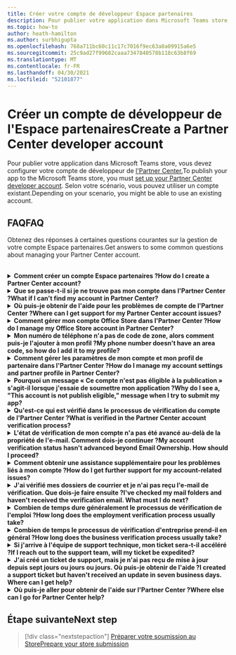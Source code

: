 ```yaml
---
title: Créer votre compte de développeur Espace partenaires
description: Pour publier votre application dans Microsoft Teams store, vous avez besoin d'un compte de développeur de l'Partner Center.
ms.topic: how-to
author: heath-hamilton
ms.author: surbhigupta
ms.openlocfilehash: 768a711bc60c11c17c7016f9ec63a8a09915a6e5
ms.sourcegitcommit: 25c9ad27f99682caaa7347840578b118c63b8f69
ms.translationtype: MT
ms.contentlocale: fr-FR
ms.lasthandoff: 04/30/2021
ms.locfileid: "52101877"
---
```

# <a name="create-a-partner-center-developer-account"></a><span data-ttu-id="f4a2d-103">Créer un compte de développeur de l'Espace partenaires</span><span class="sxs-lookup"><span data-stu-id="f4a2d-103">Create a Partner Center developer account</span></span>

<span data-ttu-id="f4a2d-104">Pour publier votre application dans Microsoft Teams store, vous devez configurer votre compte de développeur de [l'Partner Center.](https://docs.microsoft.com/office/dev/store/open-a-developer-account)</span><span class="sxs-lookup"><span data-stu-id="f4a2d-104">To publish your app to the Microsoft Teams store, you must [set up your Partner Center developer account](https://docs.microsoft.com/office/dev/store/open-a-developer-account).</span></span> <span data-ttu-id="f4a2d-105">Selon votre scénario, vous pouvez utiliser un compte existant.</span><span class="sxs-lookup"><span data-stu-id="f4a2d-105">Depending on your scenario, you might be able to use an existing account.</span></span>

## <a name="faq"></a><span data-ttu-id="f4a2d-106">FAQ</span><span class="sxs-lookup"><span data-stu-id="f4a2d-106">FAQ</span></span>

<span data-ttu-id="f4a2d-107">Obtenez des réponses à certaines questions courantes sur la gestion de votre compte Espace partenaires.</span><span class="sxs-lookup"><span data-stu-id="f4a2d-107">Get answers to some common questions about managing your Partner Center account.</span></span>

<br>

<details>

<summary><span data-ttu-id="f4a2d-108"><b>Comment créer un compte Espace partenaires ?</b></span><span class="sxs-lookup"><span data-stu-id="f4a2d-108"><b>How do I create a Partner Center account?</b></span></span></summary>

<span data-ttu-id="f4a2d-109">Vous pouvez créer un compte Espace partenaires de l'une des manières suivantes :</span><span class="sxs-lookup"><span data-stu-id="f4a2d-109">You can create a Partner Center account one of the following ways:</span></span>

* <span data-ttu-id="f4a2d-110">Si vous débutez avec l'Espace partenaires et que vous n'avez pas de compte réseau Microsoft, créez un compte à l'aide de la page d'inscription à [l'Espace partenaires.](/office/dev/store/open-a-developer-account#create-an-account-using-the-partner-center-enrollment-page)</span><span class="sxs-lookup"><span data-stu-id="f4a2d-110">If you're new to Partner Center and don't have a Microsoft Network Account, [create an account using the Partner Center enrollment page](/office/dev/store/open-a-developer-account#create-an-account-using-the-partner-center-enrollment-page).</span></span>
* <span data-ttu-id="f4a2d-111">Si vous êtes déjà inscrit à Microsoft Partner Network, créez un compte directement à partir de l'Espace partenaires à l'aide des inscriptions à l'Espace [partenaires Microsoft existantes.](/office/dev/store/open-a-developer-account#create-an-account-using-an-existing-partner-center-enrollment)</span><span class="sxs-lookup"><span data-stu-id="f4a2d-111">If you're already enrolled in the Microsoft Partner Network, [create an account directly from Partner Center using existing Microsoft Partner Center enrollments](/office/dev/store/open-a-developer-account#create-an-account-using-an-existing-partner-center-enrollment).</span></span>

<br>

</details>

<details>

<summary><span data-ttu-id="f4a2d-112"><b>Que se passe-t-il si je ne trouve pas mon compte dans l'Partner Center ?</b></span><span class="sxs-lookup"><span data-stu-id="f4a2d-112"><b>What if I can't find my account in Partner Center?</b></span></span></summary>

<span data-ttu-id="f4a2d-113">Ouvrez un [ticket de support de l'Espace](https://partner.microsoft.com/support/v2/?stage=1) partenaires et sélectionnez ce qui suit :</span><span class="sxs-lookup"><span data-stu-id="f4a2d-113">Open a [Partner Center support ticket](https://partner.microsoft.com/support/v2/?stage=1) and select the following:</span></span>

| <span data-ttu-id="f4a2d-114">Menu</span><span class="sxs-lookup"><span data-stu-id="f4a2d-114">Menu</span></span> | <span data-ttu-id="f4a2d-115">Option</span><span class="sxs-lookup"><span data-stu-id="f4a2d-115">Option</span></span> |
| -------   | -------  |
|<span data-ttu-id="f4a2d-116">Catégorie</span><span class="sxs-lookup"><span data-stu-id="f4a2d-116">Category</span></span>| <span data-ttu-id="f4a2d-117">Commercial Marketplace</span><span class="sxs-lookup"><span data-stu-id="f4a2d-117">Commercial Marketplace</span></span>|
| <span data-ttu-id="f4a2d-118">Rubrique</span><span class="sxs-lookup"><span data-stu-id="f4a2d-118">Topic</span></span> | <span data-ttu-id="f4a2d-119">Questions générales sur l'aide et les comments sur Marketplace</span><span class="sxs-lookup"><span data-stu-id="f4a2d-119">General Marketplace Help and How-to questions</span></span> |
| <span data-ttu-id="f4a2d-120">Subtopic</span><span class="sxs-lookup"><span data-stu-id="f4a2d-120">Subtopic</span></span>| <span data-ttu-id="f4a2d-121">Complément Office</span><span class="sxs-lookup"><span data-stu-id="f4a2d-121">Office add-in</span></span> |

<br>

</details>

<details>

<summary><span data-ttu-id="f4a2d-122"><b>Où puis-je obtenir de l'aide pour les problèmes de compte de l'Partner Center ?</b></span><span class="sxs-lookup"><span data-stu-id="f4a2d-122"><b>Where can I get support for my Partner Center account issues?</b></span></span></summary>

<span data-ttu-id="f4a2d-123">Visitez la [page de support des éditeurs](https://aka.ms/marketplacepublishersupport) pour rechercher votre problème.</span><span class="sxs-lookup"><span data-stu-id="f4a2d-123">Visit the [publishers support page](https://aka.ms/marketplacepublishersupport) to search for your issue.</span></span> <span data-ttu-id="f4a2d-124">Si les conseils ne sont pas utiles, créez un ticket de support de [l'Espace partenaires.](/azure/marketplace/partner-center-portal/support#how-to-open-a-support-ticket)</span><span class="sxs-lookup"><span data-stu-id="f4a2d-124">If the guidance isn't helpful, create a [Partner Center support ticket](/azure/marketplace/partner-center-portal/support#how-to-open-a-support-ticket).</span></span>

<br>

</details>

<details>

<summary><span data-ttu-id="f4a2d-125"><b>Comment gérer mon compte Office Store dans l'Partner Center ?</b></span><span class="sxs-lookup"><span data-stu-id="f4a2d-125"><b>How do I manage my Office Store account in Partner Center?</b></span></span></summary>

<span data-ttu-id="f4a2d-126">Pour plus d'informations, voir Gérer votre compte [via l'Partner Center.](/office/dev/store/manage-account-settings-and-profile)</span><span class="sxs-lookup"><span data-stu-id="f4a2d-126">See [manage your account through Partner Center](/office/dev/store/manage-account-settings-and-profile) for information.</span></span>

<br>

</details>

<details>

<summary><span data-ttu-id="f4a2d-127"><b>Mon numéro de téléphone n'a pas de code de zone, alors comment puis-je l'ajouter à mon profil ?</b></span><span class="sxs-lookup"><span data-stu-id="f4a2d-127"><b>My phone number doesn't have an area code, so how do I add it to my profile?</b></span></span></summary>

<span data-ttu-id="f4a2d-128">Le numéro de téléphone est en trois parties : code pays, code de zone et numéro de téléphone.</span><span class="sxs-lookup"><span data-stu-id="f4a2d-128">The phone number has three parts: country code, area code, and telephone number.</span></span> <span data-ttu-id="f4a2d-129">Si votre numéro de téléphone n'inclut pas de code de zone, laissez la deuxième zone vide et complétez la troisième zone.</span><span class="sxs-lookup"><span data-stu-id="f4a2d-129">If your phone number doesn't include an area code, leave the second box empty and complete the third box.</span></span>

<br>

</details>

<details>

<summary><span data-ttu-id="f4a2d-130"><b>Comment gérer les paramètres de mon compte et mon profil de partenaire dans l'Partner Center ?</b></span><span class="sxs-lookup"><span data-stu-id="f4a2d-130"><b>How do I manage my account settings and partner profile in Partner Center?</b></span></span></summary>

<span data-ttu-id="f4a2d-131">Pour plus [d'informations,](/windows/uwp/publish/manage-account-settings-and-profile#additional-settings-and-info) voir gérer les paramètres de compte et les informations de profil.</span><span class="sxs-lookup"><span data-stu-id="f4a2d-131">See [manage account settings and profile info](/windows/uwp/publish/manage-account-settings-and-profile#additional-settings-and-info) for information.</span></span>

<br>

</details>

<details>

<summary><span data-ttu-id="f4a2d-132"><b>Pourquoi un message « Ce compte n'est pas éligible à la publication » s'agit-il lorsque j'essaie de soumettre mon application ?</b></span><span class="sxs-lookup"><span data-stu-id="f4a2d-132"><b>Why do I see a, "This account is not publish eligible," message when I try to submit my app?</b></span></span></summary>

<span data-ttu-id="f4a2d-133">Vous avez reçu ce message d'erreur car l'état [de vérification de](/partner-center/verification-responses) votre compte est en attente.</span><span class="sxs-lookup"><span data-stu-id="f4a2d-133">You received this error message because your [account verification status](/partner-center/verification-responses) is pending.</span></span> <span data-ttu-id="f4a2d-134">Vérifiez votre statut dans le tableau de bord de l'Centre [de partenaires.](https://partner.microsoft.com/dashboard)</span><span class="sxs-lookup"><span data-stu-id="f4a2d-134">Check your status in the Partner Center [dashboard](https://partner.microsoft.com/dashboard).</span></span> <span data-ttu-id="f4a2d-135">Sélectionnez **l Paramètres** icône d'engrenage et choisissez Paramètres du développeur **> paramètres**> compte.</span><span class="sxs-lookup"><span data-stu-id="f4a2d-135">Select the **Settings** gear icon and choose **Developer settings > Account > Account settings**.</span></span>

![État de vérification de l'Partner Center](~/assets/images/partner-center-verification-status.png)

<br>

</details>

<details>

<summary><span data-ttu-id="f4a2d-137"><b>Qu'est-ce qui est vérifié dans le processus de vérification du compte de l'Partner Center ?</b></span><span class="sxs-lookup"><span data-stu-id="f4a2d-137"><b>What is verified in the Partner Center account verification process?</b></span></span></summary>

<span data-ttu-id="f4a2d-138">Il existe trois zones de vérification, la propriété **de messagerie,** **l'emploi** et **l'entreprise.**</span><span class="sxs-lookup"><span data-stu-id="f4a2d-138">There are three verification areas, **Email Ownership**, **Employment**, and **Business**.</span></span> <span data-ttu-id="f4a2d-139">Pour plus d'informations, [voir ce qui est vérifié et comment y répondre.](/partner-center/verification-responses#what-is-verified-and-how-to-respond)</span><span class="sxs-lookup"><span data-stu-id="f4a2d-139">For more information, see [what is verified and how to respond](/partner-center/verification-responses#what-is-verified-and-how-to-respond).</span></span>

<span data-ttu-id="f4a2d-140">Si vous êtes le contact principal, l'administrateur global ou l'administrateur de compte, vous pouvez surveiller l'état de vérification et suivre l'avancement sur votre page de profil.</span><span class="sxs-lookup"><span data-stu-id="f4a2d-140">If you're the primary contact, global admin, or account admin, you can monitor verification status and track progress on your profile page.</span></span>

<span data-ttu-id="f4a2d-141">Une fois le processus de vérification terminé, l'état de votre inscription sur la page de profil passe *d'en* attente *à autorisé.*</span><span class="sxs-lookup"><span data-stu-id="f4a2d-141">Once verification process is complete, the status of your enrollment on the profile page changes from *pending* to *authorized*.</span></span> <span data-ttu-id="f4a2d-142">Le contact principal reçoit ensuite un courrier électronique de Microsoft dans les jours ou suivants.</span><span class="sxs-lookup"><span data-stu-id="f4a2d-142">The primary contact then receives an email from Microsoft within a few business days.</span></span>

<br>

</details>

<details>

<summary><span data-ttu-id="f4a2d-143"><b>L'état de vérification de mon compte n'a pas été avancé au-delà de la propriété de l'e-mail. Comment dois-je continuer ?</b></span><span class="sxs-lookup"><span data-stu-id="f4a2d-143"><b>My account verification status hasn't advanced beyond Email Ownership. How should I proceed?</b></span></span></summary>

<span data-ttu-id="f4a2d-144">Pendant le processus **de vérification de la** propriété de l'e-mail, un message électronique de vérification est envoyé au contact principal.</span><span class="sxs-lookup"><span data-stu-id="f4a2d-144">During the **Email Ownership** verification process, a verification email is sent to the primary contact.</span></span> <span data-ttu-id="f4a2d-145">Vérifiez la boîte de réception de votre contact principal pour obtenir un e-mail de **maccount@microsoft.com** avec l'action de ligne d'objet requise : Vérifiez votre compte de messagerie auprès de **Microsoft** et terminez le processus de vérification du courrier électronique.</span><span class="sxs-lookup"><span data-stu-id="f4a2d-145">Check your primary contact inbox for an email from **maccount@microsoft.com** with the subject line **Action needed: Verify your email account with Microsoft** and complete the email verification process.</span></span> <span data-ttu-id="f4a2d-146">L'e-mail de vérification est envoyé à l'adresse répertoriée dans les paramètres de votre compte De l'Partner Center.</span><span class="sxs-lookup"><span data-stu-id="f4a2d-146">The verification email is sent to the address listed on your Partner Center account settings.</span></span>

<span data-ttu-id="f4a2d-147">N'oubliez pas les informations suivantes sur le processus de vérification du courrier électronique :</span><span class="sxs-lookup"><span data-stu-id="f4a2d-147">Remember the following about the email verification process:</span></span>

* <span data-ttu-id="f4a2d-148">Le lien de vérification du courrier électronique n'est valide que pendant sept jours.</span><span class="sxs-lookup"><span data-stu-id="f4a2d-148">The email verification link is only valid for seven days.</span></span>
* <span data-ttu-id="f4a2d-149">Vous pouvez demander à renvoyer l'e-mail en visitant la page de votre profil de partenaire et en sélectionnant le lien renvoyer l'e-mail de **vérification.**</span><span class="sxs-lookup"><span data-stu-id="f4a2d-149">You can request to resend the email by visiting your partner profile page and selecting the **Resend verification email** link.</span></span>
* <span data-ttu-id="f4a2d-150">Pour vous assurer que vous recevez le courrier électronique, la liste microsoft.com **en** tant que domaine sécurisé et vérifiez vos dossiers de courrier indésirable.</span><span class="sxs-lookup"><span data-stu-id="f4a2d-150">To ensure you receive the email, safe-list **microsoft.com** as a secure domain and check your junk email folders.</span></span>

<br>

</details>

<details>

<summary><span data-ttu-id="f4a2d-151"><b>Comment obtenir une assistance supplémentaire pour les problèmes liés à mon compte ?</b></span><span class="sxs-lookup"><span data-stu-id="f4a2d-151"><b>How do I get further support for my account-related issues?</b></span></span></summary>

<span data-ttu-id="f4a2d-152">Pour plus [d'informations,](/azure/marketplace/partner-center-portal/support) voir la prise en charge du programme Commercial Marketplace dans l'Espace partenaires.</span><span class="sxs-lookup"><span data-stu-id="f4a2d-152">See [support for the Commercial Marketplace program in Partner Center](/azure/marketplace/partner-center-portal/support) for information.</span></span>

<br>

</details>

<details>

<summary><span data-ttu-id="f4a2d-153"><b>J'ai vérifié mes dossiers de courrier et je n'ai pas reçu l'e-mail de vérification. Que dois-je faire ensuite ?</b></span><span class="sxs-lookup"><span data-stu-id="f4a2d-153"><b>I've checked my mail folders and haven't received the verification email. What must I do next?</b></span></span></summary>

<span data-ttu-id="f4a2d-154">Procédez comme suit :</span><span class="sxs-lookup"><span data-stu-id="f4a2d-154">Try the following:</span></span>

* <span data-ttu-id="f4a2d-155">Vérifiez votre dossier de courrier indésirable ou de courrier indésirable.</span><span class="sxs-lookup"><span data-stu-id="f4a2d-155">Check your junk or spam folder.</span></span>
* <span data-ttu-id="f4a2d-156">Clear the browser cache, go to your Partner Center account dashboard, and select **Resend verification email**.</span><span class="sxs-lookup"><span data-stu-id="f4a2d-156">Clear the browser cache, go to your Partner Center account dashboard, and select **Resend verification email**.</span></span>
* <span data-ttu-id="f4a2d-157">Essayez d'accéder au **lien renvoyer le courrier** électronique de vérification à partir d'un autre navigateur.</span><span class="sxs-lookup"><span data-stu-id="f4a2d-157">Try accessing the **Resend verification email** link from a different browser.</span></span>
* <span data-ttu-id="f4a2d-158">Contactez votre service informatique pour vous assurer que les e-mails de vérification ne sont pas bloqués par votre serveur de messagerie.</span><span class="sxs-lookup"><span data-stu-id="f4a2d-158">Work with your IT department to ensure that the verification emails are not blocked by your email server.</span></span>
* <span data-ttu-id="f4a2d-159">Ajustez le filtre de courrier indésirable de votre serveur pour autoriser ou lister en toute sécurité tous les e-mails provenant **maccount@microsoft.com**.</span><span class="sxs-lookup"><span data-stu-id="f4a2d-159">Adjust your server's spam filter to allow or safe-list all emails from **maccount@microsoft.com**.</span></span>

<br>

</details>

<details>

<summary><span data-ttu-id="f4a2d-160"><b>Combien de temps dure généralement le processus de vérification de l'emploi ?</b></span><span class="sxs-lookup"><span data-stu-id="f4a2d-160"><b>How long does the employment verification process usually take?</b></span></span></summary>

<span data-ttu-id="f4a2d-161">Si tous les détails envoyés sont corrects, le processus de vérification de l'emploi prend environ deux heures.</span><span class="sxs-lookup"><span data-stu-id="f4a2d-161">If all the submitted details are correct, the employment verification process takes about two hours to complete.</span></span>

<br>

</details>

<details>

<summary><span data-ttu-id="f4a2d-162"><b>Combien de temps le processus de vérification d'entreprise prend-il en général ?</b></span><span class="sxs-lookup"><span data-stu-id="f4a2d-162"><b>How long does the business verification process usually take?</b></span></span></summary>

<span data-ttu-id="f4a2d-163">Si tous les documents requis sont envoyés, la vérification de l'entreprise prend un à deux jours ou plus.</span><span class="sxs-lookup"><span data-stu-id="f4a2d-163">If all the required documents are submitted, business verification takes one to two business days to complete.</span></span>

<br>

</details>

<details>

<summary><span data-ttu-id="f4a2d-164"><b>Si j'arrive à l'équipe de support technique, mon ticket sera-t-il accéléré ?</b></span><span class="sxs-lookup"><span data-stu-id="f4a2d-164"><b>If I reach out to the support team, will my ticket be expedited?</b></span></span></summary>

<span data-ttu-id="f4a2d-165">Les tickets de support sont résolus dans une semaine.</span><span class="sxs-lookup"><span data-stu-id="f4a2d-165">Support tickets get resolved in a week.</span></span> <span data-ttu-id="f4a2d-166">Recherchez les mises à jour envoyées à l'e-mail que vous avez fourni lors de la création du ticket de support.</span><span class="sxs-lookup"><span data-stu-id="f4a2d-166">Check for updates sent to the email you provided when creating the support ticket.</span></span>

<br>

</details>

<details>

<summary><span data-ttu-id="f4a2d-167"><b>J'ai créé un ticket de support, mais je n'ai pas reçu de mise à jour depuis sept jours ou jours ou jours. Où puis-je obtenir de l'aide ?</b></span><span class="sxs-lookup"><span data-stu-id="f4a2d-167"><b>I created a support ticket but haven't received an update in seven business days. Where can I get help?</b></span></span></summary>

<span data-ttu-id="f4a2d-168">Envoyez un courrier électronique <a href="mailto:teamsubm@microsoft.com">à teamsubm@microsoft.com</a> avec les détails suivants :</span><span class="sxs-lookup"><span data-stu-id="f4a2d-168">Send an email to <a href="mailto:teamsubm@microsoft.com">teamsubm@microsoft.com</a> with the following details:</span></span>

* <span data-ttu-id="f4a2d-169">**Ligne d'objet**: Problème de compte de l'Centre partenaires pour *<your app name>*</span><span class="sxs-lookup"><span data-stu-id="f4a2d-169">**Subject Line**: Partner Center Account Issue for *<your app name>*</span></span>
* <span data-ttu-id="f4a2d-170">**Corps de l'e-mail**:</span><span class="sxs-lookup"><span data-stu-id="f4a2d-170">**Email body**:</span></span>
    * <span data-ttu-id="f4a2d-171">Numéro de ticket de support</span><span class="sxs-lookup"><span data-stu-id="f4a2d-171">Support ticket number</span></span>
    * <span data-ttu-id="f4a2d-172">Votre ID vendeur</span><span class="sxs-lookup"><span data-stu-id="f4a2d-172">Your seller ID</span></span>
    * <span data-ttu-id="f4a2d-173">Capture d'écran du problème (si possible)</span><span class="sxs-lookup"><span data-stu-id="f4a2d-173">A screenshot of the issue (if possible)</span></span>

<br>

</details>

<details>

<summary><span data-ttu-id="f4a2d-174"><b>Où puis-je aller pour obtenir de l'aide sur l'Partner Center ?</b></span><span class="sxs-lookup"><span data-stu-id="f4a2d-174"><b>Where else can I go for Partner Center help?</b></span></span></summary>

<span data-ttu-id="f4a2d-175">Les ressources suivantes peuvent également vous aider :</span><span class="sxs-lookup"><span data-stu-id="f4a2d-175">The following resources can also assist:</span></span>

* [<span data-ttu-id="f4a2d-176">FAQ Microsoft 365 soumission d'application</span><span class="sxs-lookup"><span data-stu-id="f4a2d-176">Microsoft 365 app submission FAQ</span></span>](/office/dev/store/appsource-submission-faq)
* [<span data-ttu-id="f4a2d-177">Documentation marketplace commerciale</span><span class="sxs-lookup"><span data-stu-id="f4a2d-177">Commercial marketplace documentation</span></span>](/azure/marketplace/)

<br>

</details>

## <a name="next-step"></a><span data-ttu-id="f4a2d-178">Étape suivante</span><span class="sxs-lookup"><span data-stu-id="f4a2d-178">Next step</span></span>

> [!div class="nextstepaction"]
> [<span data-ttu-id="f4a2d-179">Préparer votre soumission au Store</span><span class="sxs-lookup"><span data-stu-id="f4a2d-179">Prepare your store submission</span></span>](~/concepts/deploy-and-publish/appsource/prepare/submission-checklist.md)

